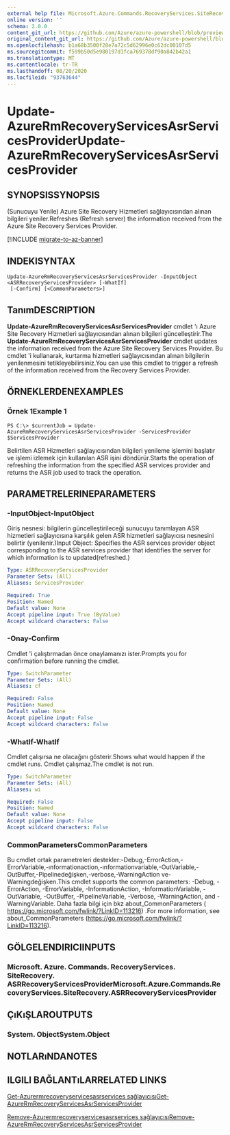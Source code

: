 ```yaml
---
external help file: Microsoft.Azure.Commands.RecoveryServices.SiteRecovery.dll-Help.xml
online version: ''
schema: 2.0.0
content_git_url: https://github.com/Azure/azure-powershell/blob/preview/src/ResourceManager/RecoveryServices.SiteRecovery/Commands.RecoveryServices.SiteRecovery/help/Update-AzureRmRecoveryServicesAsrServicesProvider.md
original_content_git_url: https://github.com/Azure/azure-powershell/blob/preview/src/ResourceManager/RecoveryServices.SiteRecovery/Commands.RecoveryServices.SiteRecovery/help/Update-AzureRmRecoveryServicesAsrServicesProvider.md
ms.openlocfilehash: b1a68b3500f28e7a72c5d62996e0c62dc00107d5
ms.sourcegitcommit: f599b50d5e980197d1fca769378df90a842b42a1
ms.translationtype: MT
ms.contentlocale: tr-TR
ms.lasthandoff: 08/20/2020
ms.locfileid: "93763644"
---
```

# <span data-ttu-id="5ca85-101">Update-AzureRmRecoveryServicesAsrServicesProvider</span><span class="sxs-lookup"><span data-stu-id="5ca85-101">Update-AzureRmRecoveryServicesAsrServicesProvider</span></span>

## <span data-ttu-id="5ca85-102">SYNOPSIS</span><span class="sxs-lookup"><span data-stu-id="5ca85-102">SYNOPSIS</span></span>
<span data-ttu-id="5ca85-103">(Sunucuyu Yenile) Azure Site Recovery Hizmetleri sağlayıcısından alınan bilgileri yeniler.</span><span class="sxs-lookup"><span data-stu-id="5ca85-103">Refreshes (Refresh server) the information received from the Azure Site Recovery Services Provider.</span></span>

[!INCLUDE [migrate-to-az-banner](../../includes/migrate-to-az-banner.md)]

## <span data-ttu-id="5ca85-104">INDEKI</span><span class="sxs-lookup"><span data-stu-id="5ca85-104">SYNTAX</span></span>

```
Update-AzureRmRecoveryServicesAsrServicesProvider -InputObject <ASRRecoveryServicesProvider> [-WhatIf]
 [-Confirm] [<CommonParameters>]
```

## <span data-ttu-id="5ca85-105">Tanım</span><span class="sxs-lookup"><span data-stu-id="5ca85-105">DESCRIPTION</span></span>
<span data-ttu-id="5ca85-106">**Update-AzureRmRecoveryServicesAsrServicesProvider** cmdlet 'ı Azure Site Recovery Hizmetleri sağlayıcısından alınan bilgileri güncelleştirir.</span><span class="sxs-lookup"><span data-stu-id="5ca85-106">The **Update-AzureRmRecoveryServicesAsrServicesProvider** cmdlet updates the information received from the Azure Site Recovery Services Provider.</span></span>
<span data-ttu-id="5ca85-107">Bu cmdlet 'i kullanarak, kurtarma hizmetleri sağlayıcısından alınan bilgilerin yenilenmesini tetikleyebilirsiniz.</span><span class="sxs-lookup"><span data-stu-id="5ca85-107">You can use this cmdlet to trigger a refresh of the information received from the Recovery Services Provider.</span></span>

## <span data-ttu-id="5ca85-108">ÖRNEKLERDEN</span><span class="sxs-lookup"><span data-stu-id="5ca85-108">EXAMPLES</span></span>

### <span data-ttu-id="5ca85-109">Örnek 1</span><span class="sxs-lookup"><span data-stu-id="5ca85-109">Example 1</span></span>
```
PS C:\> $currentJob = Update-AzureRmRecoveryServicesAsrServicesProvider -ServicesProvider $ServicesProvider
```

<span data-ttu-id="5ca85-110">Belirtilen ASR Hizmetleri sağlayıcısından bilgileri yenileme işlemini başlatır ve işlemi izlemek için kullanılan ASR işini döndürür.</span><span class="sxs-lookup"><span data-stu-id="5ca85-110">Starts the operation of refreshing the information from the specified ASR services provider and returns the ASR job used to track the operation.</span></span> 

## <span data-ttu-id="5ca85-111">PARAMETRELERINE</span><span class="sxs-lookup"><span data-stu-id="5ca85-111">PARAMETERS</span></span>

### <span data-ttu-id="5ca85-112">-InputObject</span><span class="sxs-lookup"><span data-stu-id="5ca85-112">-InputObject</span></span>
<span data-ttu-id="5ca85-113">Giriş nesnesi: bilgilerin güncelleştirileceği sunucuyu tanımlayan ASR hizmetleri sağlayıcısına karşılık gelen ASR hizmetleri sağlayıcısı nesnesini belirtir (yenilenir.)</span><span class="sxs-lookup"><span data-stu-id="5ca85-113">Input Object: Specifies the ASR services provider object corresponding to the ASR services provider that identifies the server for which information is to updated(refreshed.)</span></span>

```yaml
Type: ASRRecoveryServicesProvider
Parameter Sets: (All)
Aliases: ServicesProvider

Required: True
Position: Named
Default value: None
Accept pipeline input: True (ByValue)
Accept wildcard characters: False
```

### <span data-ttu-id="5ca85-114">-Onay</span><span class="sxs-lookup"><span data-stu-id="5ca85-114">-Confirm</span></span>
<span data-ttu-id="5ca85-115">Cmdlet 'i çalıştırmadan önce onaylamanızı ister.</span><span class="sxs-lookup"><span data-stu-id="5ca85-115">Prompts you for confirmation before running the cmdlet.</span></span>

```yaml
Type: SwitchParameter
Parameter Sets: (All)
Aliases: cf

Required: False
Position: Named
Default value: None
Accept pipeline input: False
Accept wildcard characters: False
```

### <span data-ttu-id="5ca85-116">-WhatIf</span><span class="sxs-lookup"><span data-stu-id="5ca85-116">-WhatIf</span></span>
<span data-ttu-id="5ca85-117">Cmdlet çalışırsa ne olacağını gösterir.</span><span class="sxs-lookup"><span data-stu-id="5ca85-117">Shows what would happen if the cmdlet runs.</span></span> <span data-ttu-id="5ca85-118">Cmdlet çalışmaz.</span><span class="sxs-lookup"><span data-stu-id="5ca85-118">The cmdlet is not run.</span></span>

```yaml
Type: SwitchParameter
Parameter Sets: (All)
Aliases: wi

Required: False
Position: Named
Default value: None
Accept pipeline input: False
Accept wildcard characters: False
```

### <span data-ttu-id="5ca85-119">CommonParameters</span><span class="sxs-lookup"><span data-stu-id="5ca85-119">CommonParameters</span></span>
<span data-ttu-id="5ca85-120">Bu cmdlet ortak parametreleri destekler:-Debug,-ErrorAction,-ErrorVariable,-ınformationaction,-ınformationvariable,-OutVariable,-OutBuffer,-Pipelinedeğişken,-verbose,-WarningAction ve-Warningdeğişken.</span><span class="sxs-lookup"><span data-stu-id="5ca85-120">This cmdlet supports the common parameters: -Debug, -ErrorAction, -ErrorVariable, -InformationAction, -InformationVariable, -OutVariable, -OutBuffer, -PipelineVariable, -Verbose, -WarningAction, and -WarningVariable.</span></span> <span data-ttu-id="5ca85-121">Daha fazla bilgi için bkz about_CommonParameters ( https://go.microsoft.com/fwlink/?LinkID=113216) .</span><span class="sxs-lookup"><span data-stu-id="5ca85-121">For more information, see about_CommonParameters (https://go.microsoft.com/fwlink/?LinkID=113216).</span></span>

## <span data-ttu-id="5ca85-122">GÖLGELENDIRICI</span><span class="sxs-lookup"><span data-stu-id="5ca85-122">INPUTS</span></span>

### <span data-ttu-id="5ca85-123">Microsoft. Azure. Commands. RecoveryServices. SiteRecovery. ASRRecoveryServicesProvider</span><span class="sxs-lookup"><span data-stu-id="5ca85-123">Microsoft.Azure.Commands.RecoveryServices.SiteRecovery.ASRRecoveryServicesProvider</span></span>

## <span data-ttu-id="5ca85-124">ÇıKıŞLAR</span><span class="sxs-lookup"><span data-stu-id="5ca85-124">OUTPUTS</span></span>

### <span data-ttu-id="5ca85-125">System. Object</span><span class="sxs-lookup"><span data-stu-id="5ca85-125">System.Object</span></span>

## <span data-ttu-id="5ca85-126">NOTLARıNDA</span><span class="sxs-lookup"><span data-stu-id="5ca85-126">NOTES</span></span>

## <span data-ttu-id="5ca85-127">ILGILI BAĞLANTıLAR</span><span class="sxs-lookup"><span data-stu-id="5ca85-127">RELATED LINKS</span></span>

[<span data-ttu-id="5ca85-128">Get-Azurermrecoveryservicesasrservices sağlayıcısı</span><span class="sxs-lookup"><span data-stu-id="5ca85-128">Get-AzureRmRecoveryServicesAsrServicesProvider</span></span>](./Get-AzureRmRecoveryServicesAsrServicesProvider.md)

[<span data-ttu-id="5ca85-129">Remove-Azurermrecoveryservicesasrservices sağlayıcısı</span><span class="sxs-lookup"><span data-stu-id="5ca85-129">Remove-AzureRmRecoveryServicesAsrServicesProvider</span></span>](./Remove-AzureRmRecoveryServicesAsrServicesProvider.md)
